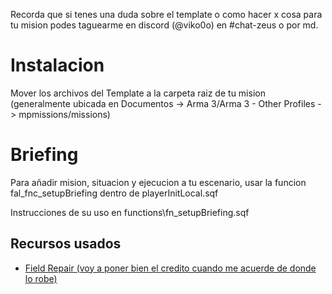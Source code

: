 Recorda que si tenes una duda sobre el template o como hacer x cosa para tu mision podes taguearme en discord (@viko0o) en #chat-zeus o por md.  

# Instalacion
Mover los archivos del Template a la carpeta raiz de tu mision (generalmente ubicada en Documentos -> Arma 3/Arma 3 - Other Profiles -> mpmissions/missions)

# Briefing
Para añadir mision, situacion y ejecucion a tu escenario, usar la funcion fal_fnc_setupBriefing dentro de playerInitLocal.sqf

Instrucciones de su uso en functions\fn_setupBriefing.sqf

## Recursos usados
 - [Field Repair (voy a poner bien el credito cuando me acuerde de donde lo robe)]()